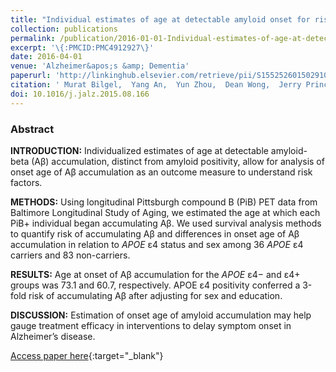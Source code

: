 ```yaml
---
title: "Individual estimates of age at detectable amyloid onset for risk factor assessment"
collection: publications
permalink: /publication/2016-01-01-Individual-estimates-of-age-at-detectable-amyloid-onset-for-risk-factor-assessment
excerpt: '\{:PMCID:PMC4912927\}'
date: 2016-04-01
venue: 'Alzheimer&apos;s &amp; Dementia'
paperurl: 'http://linkinghub.elsevier.com/retrieve/pii/S1552526015029106'
citation: ' Murat Bilgel,  Yang An,  Yun Zhou,  Dean Wong,  Jerry Prince,  Luigi Ferrucci,  Susan Resnick, &quot;Individual estimates of age at detectable amyloid onset for risk factor assessment.&quot; Alzheimer&apos;s &amp; Dementia, 2016.'
doi: 10.1016/j.jalz.2015.08.166
---
```


### Abstract

**INTRODUCTION:** Individualized estimates of age at detectable amyloid-beta (Aβ) accumulation, distinct from amyloid positivity, allow for analysis of onset age of Aβ accumulation as an outcome measure to understand risk factors.

**METHODS:** Using longitudinal Pittsburgh compound B (PiB) PET data from Baltimore Longitudinal Study of Aging, we estimated the age at which each PiB+ individual began accumulating Aβ. We used survival analysis methods to quantify risk of accumulating Aβ and differences in onset age of Aβ accumulation in relation to *APOE* ε4 status and sex among 36 *APOE* ε4 carriers and 83 non-carriers.

**RESULTS:** Age at onset of Aβ accumulation for the *APOE* ε4− and ε4+ groups was 73.1 and 60.7, respectively. APOE ε4 positivity conferred a 3-fold risk of accumulating Aβ after adjusting for sex and education.

**DISCUSSION:** Estimation of onset age of amyloid accumulation may help gauge treatment efficacy in interventions to delay symptom onset in Alzheimer’s disease.

[Access paper here](http://linkinghub.elsevier.com/retrieve/pii/S1552526015029106){:target="_blank"}
